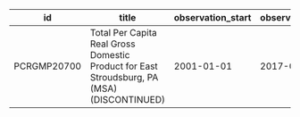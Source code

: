 | id          | title                                                                                      | observation_start   | observation_end   |
|-------------|--------------------------------------------------------------------------------------------|---------------------|-------------------|
| PCRGMP20700 | Total Per Capita Real Gross Domestic Product for East Stroudsburg, PA (MSA) (DISCONTINUED) | 2001-01-01          | 2017-01-01        |